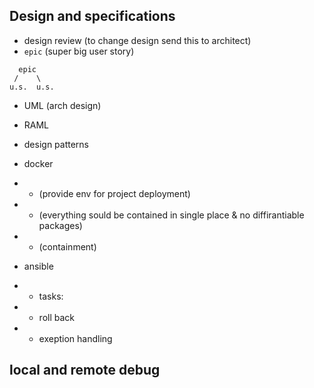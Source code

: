 ## Design and specifications

- design review (to change design send this to architect)
- `epic` (super big user story)

```
  epic
 /    \
u.s.  u.s.
```
- UML (arch design)
- RAML
- design patterns

- docker 
 - - (provide env for project deployment)
 - - (everything sould be contained in single place & no diffirantiable packages)
 - - (containment)

- ansible 
 - - tasks:
 - - roll back
 - - exeption handling
 
 ## local and remote debug
